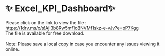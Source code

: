 # ✨ Excel_KPI_Dashboard✨ 

Please click on the link to view the file :<br> 
 https://1drv.ms/x/s!AjI3b8Rw5mf1oBNVMf1skz-e-vJv?e=pP7Kgg <br> 
The file is available for free download.<br> 
<br> 
Note: Please save a local copy in case you encounter any issues viewing it online..

